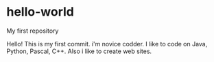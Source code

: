 # hello-world
My first repository

Hello!
This is my first commit. i'm novice codder. I like to code on Java, Python, Pascal, C++. Also i like to create web sites.  
